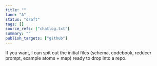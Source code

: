 ```yaml
---
title: ""
lane: "A"
status: "draft"
tags: []
source_refs: ["chatlog.txt"]
summary: ""
publish_targets: ["github"]
---
```


If you want, I can spit out the initial files (schema, codebook, reducer prompt, example atoms + map) ready to drop into a repo.

